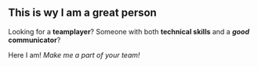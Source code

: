 ## This is wy I am a great person

Looking for a **teamplayer**? Someone with both **technical skills** and a **_good_ communicator**?

Here I am! *Make me a part of your team!*
